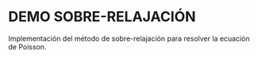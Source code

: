 # DEMO SOBRE-RELAJACIÓN

Implementación del método de sobre-relajación para resolver la ecuación de Poisson.
